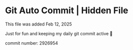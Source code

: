 # Git Auto Commit | Hidden File

This file was added Feb 12, 2025

Just for fun and keeping my daily git commit active 🤪

commit number: 2926954
